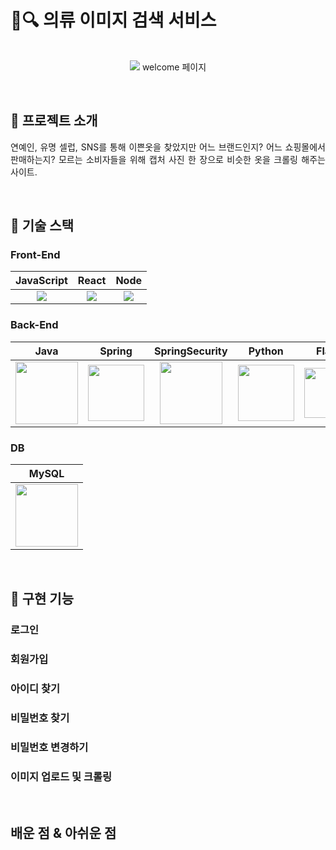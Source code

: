 # 👕🔍 의류 이미지 검색 서비스

<p align="center">
  <br>
  <img src="https://user-images.githubusercontent.com/105893642/202207345-8d2d459a-a926-4a5f-a3db-1e7408f02006.png"> 
  welcome 페이지
  <br>
</p>
<br>

## 👐 프로젝트 소개

<p align="justify">
  연예인, 유명 셀럽, SNS를 통해 이쁜옷을 찾았지만 어느 브랜드인지? 어느 쇼핑몰에서 판매하는지? 모르는 소비자들을 위해 캡처 사진 한 장으로 비슷한 옷을 크롤링 해주는 사이트.
</p>

<br>

## 🚀 기술 스택
### Front-End
| JavaScript |  React   |  Node   |
| :--------: | :------: | :-----: |
|   <img src="https://user-images.githubusercontent.com/105893642/202210283-066fe621-f3c4-4ab1-8043-b8ca98368331.svg">    |   <img src="https://user-images.githubusercontent.com/105893642/202211207-c85fbd87-9b53-4cb1-8db2-454a5f9c0065.svg">  | <img src="https://user-images.githubusercontent.com/105893642/202211519-2f49a26a-a065-4683-ac9c-4ee3e7bc160a.svg"> |

### Back-End
| Java | Spring | SpringSecurity | Python | Flask |
| :--: | :----: | :------------: | :----: | :---: |
| <img src="https://user-images.githubusercontent.com/105893642/202215723-95a7b438-75cd-494f-a4bf-79da1fe06f82.png" width="100px"> | <img src="https://user-images.githubusercontent.com/105893642/202217018-336ba025-b27b-47f7-bec9-5753aaa5fafa.png" width="90px"> | <img src="https://user-images.githubusercontent.com/105893642/202217411-9b051531-b398-4237-be47-6b91f54173b9.png" width="100px"> | <img src="https://user-images.githubusercontent.com/105893642/202218035-25277248-5249-4aa3-a963-32a4d5e74e4a.png" width="90px"> | <img src="https://user-images.githubusercontent.com/105893642/202218978-4612b90c-e5c1-468f-b397-4055c68f830b.png" width="80px"> |

### DB
| MySQL |
| :---: |
| <img src="https://user-images.githubusercontent.com/105893642/202219901-cb27c717-17b6-4892-80cb-a281123cca60.png" width="100px"> |

<br>

## 🚀 구현 기능

### 로그인

### 회원가입

### 아이디 찾기

### 비밀번호 찾기

### 비밀번호 변경하기

### 이미지 업로드 및 크롤링

<br>

## 배운 점 & 아쉬운 점

<p align="justify">

</p>
